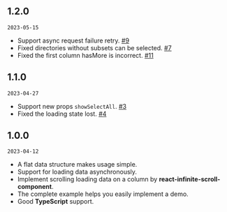 ## 1.2.0

`2023-05-15`

- Support async request failure retry. [#9](https://github.com/mintsweet/miller-columns-select/issues/9)
- Fixed directories without subsets can be selected. [#7](https://github.com/mintsweet/miller-columns-select/issues/7)
- Fixed the first column hasMore is incorrect. [#11](https://github.com/mintsweet/miller-columns-select/issues/11)

## 1.1.0

`2023-04-27`

- Support new props `showSelectAll`. [#3](https://github.com/mintsweet/miller-columns-select/issues/3)
- Fixed the loading state lost. [#4](https://github.com/mintsweet/miller-columns-select/issues/4)

## 1.0.0

`2023-04-12`

- A flat data structure makes usage simple.
- Support for loading data asynchronously.
- Implement scrolling loading data on a column by **react-infinite-scroll-component**.
- The complete example helps you easily implement a demo.
- Good **TypeScript** support.
